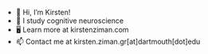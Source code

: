 - 👋  Hi, I’m Kirsten!
- 👀  I study cognitive neuroscience 
- 🖥  Learn more at kirstenziman.com
- 📫  Contact me at kirsten.ziman.gr[at]dartmouth[dot]edu

<!---
KirstensGitHub/KirstensGitHub is a ✨ special ✨ repository because its `README.md` (this file) appears on your GitHub profile.
You can click the Preview link to take a look at your changes.
--->
